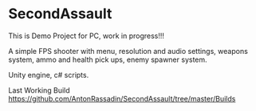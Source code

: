# SecondAssault
This is Demo Project for PC, work in progress!!!

A simple FPS shooter with menu, resolution and audio settings, weapons system, ammo and health pick ups, enemy spawner system.

Unity engine, c# scripts.

Last Working Build 
https://github.com/AntonRassadin/SecondAssault/tree/master/Builds
